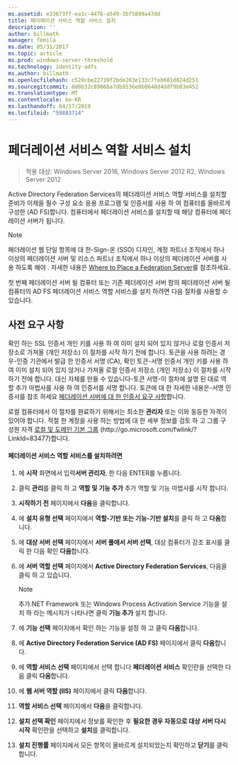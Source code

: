 ```yaml
---
ms.assetid: e33673ff-ea1c-4476-a549-3bf5899a47dd
title: 페더레이션 서비스 역할 서비스 설치
description: ''
author: billmath
manager: femila
ms.date: 05/31/2017
ms.topic: article
ms.prod: windows-server-threshold
ms.technology: identity-adfs
ms.author: billmath
ms.openlocfilehash: c520cbe22739f2bde263e133c7feb681d824d251
ms.sourcegitcommit: 0d0b32c8986ba7db9536e0b8648d4ddf9b03e452
ms.translationtype: MT
ms.contentlocale: ko-KR
ms.lasthandoff: 04/17/2019
ms.locfileid: "59883714"
---
```

# <a name="install-the-federation-service-role-service"></a>페더레이션 서비스 역할 서비스 설치

>적용 대상: Windows Server 2016, Windows Server 2012 R2, Windows Server 2012

Active Directory Federation Services의 페더레이션 서비스 역할 서비스를 설치할 준비가 이제을 필수 구성 요소 응용 프로그램 및 인증서를 사용 하 여 컴퓨터를 올바르게 구성한 \(AD FS\)합니다. 컴퓨터에서 페더레이션 서비스를 설치할 때 해당 컴퓨터에 페더레이션 서버가 됩니다.  
  
> [!NOTE]  
> 페더레이션 웹 단일 항목에 대 한\-Sign\-온 \(SSO\) 디자인, 계정 파트너 조직에서 하나 이상의 페더레이션 서버 및 리소스 파트너 조직에서 하나 이상의 페더레이션 서버를 사용 하도록 해야 . 자세한 내용은 [Where to Place a Federation Server](https://technet.microsoft.com/library/dd807127.aspx)를 참조하세요.  
  
첫 번째 페더레이션 서버 될 컴퓨터 또는 기존 페더레이션 서버 팜의 페더레이션 서버 될 컴퓨터의 AD FS 페더레이션 서비스 역할 서비스를 설치 하려면 다음 절차를 사용할 수 있습니다.  
  
## <a name="prerequisites"></a>사전 요구 사항  
확인 하는 SSL 인증서 개인 키를 사용 하 여 이미 설치 되어 있지 않거나 로컬 인증서 저장소로 가져올 \(개인 저장소\) 이 절차를 시작 하기 전에 합니다. 토큰을 사용 하려는 경우\-인증 기관에서 발급 한 인증서 서명 \(CA\), 확인 토큰\-서명 인증서 개인 키를 사용 하 여 이미 설치 되어 있지 않거나 가져올 로컬 인증서 저장소 \(개인 저장소\) 이 절차를 시작 하기 전에 합니다. 대신 자체를 만들 수 있습니다\-토큰 서명\-이 절차에 설명 된 대로 역할 추가 마법사를 사용 하 여 인증서를 서명 합니다. 토큰에 대 한 자세한 내용은\-서명 인증서를 참조 하세요 [페더레이션 서버에 대 한 인증서 요구 사항](https://technet.microsoft.com/library/dd807040.aspx)합니다.  
  
로컬 컴퓨터에서 이 절차를 완료하기 위해서는 최소한 **관리자** 또는 이와 동등한 자격이 있어야 합니다.  적절 한 계정을 사용 하는 방법에 대 한 세부 정보를 검토 하 고 그룹 구성원 자격 [로컬 및 도메인 기본 그룹](https://go.microsoft.com/fwlink/?LinkId=83477) \(http:\/\/go.microsoft.com\/fwlink\/? LinkId\=83477\)합니다.   
  
#### <a name="to-install-the-federation-service-role-service"></a>페더레이션 서비스 역할 서비스를 설치하려면  
  
1.  에 **시작** 화면에서 입력**서버 관리자**, 한 다음 ENTER를 누릅니다.  
  
2.  클릭 **관리**를 클릭 하 고 **역할 및 기능 추가** 추가 역할 및 기능 마법사를 시작 합니다.  
  
3.  **시작하기 전** 페이지에서 **다음**을 클릭합니다.  
  
4.  에 **설치 유형 선택** 페이지에서 **역할\-기반 또는 기능\-기반 설치**를 클릭 하 고 **다음**합니다.  
  
5.  에 **대상 서버 선택** 페이지에서 **서버 풀에서 서버 선택**, 대상 컴퓨터가 강조 표시를 클릭 한 다음 확인 **다음**합니다.  
  
6.  에 **서버 역할 선택** 페이지에서 **Active Directory Federation Services**, 다음을 클릭 하 고 있습니다.  
  
    > [!NOTE]  
    > 추가.NET Framework 또는 Windows Process Activation Service 기능을 설치 하 라는 메시지가 나타나면 클릭 **기능 추가** 설치 합니다.  
  
7.  에 **기능 선택** 페이지에서 확인 하는 기능을 설정 하 고 클릭 **다음**합니다.  
  
8.  에 **Active Directory Federation Service \(AD FS\)**  페이지에서 클릭 **다음**합니다.  
  
9. 에 **역할 서비스 선택** 페이지에서 선택 합니다 **페더레이션 서비스** 확인란을 선택한 다음 클릭 **다음**합니다.  
  
10. 에 **웹 서버 역할 \(IIS\)**  페이지에서 클릭 **다음**합니다.  
  
11. **역할 서비스 선택** 페이지에서 **다음**을 클릭합니다.  
  
12. **설치 선택 확인** 페이지에서 정보를 확인한 후 **필요한 경우 자동으로 대상 서버 다시 시작** 확인란을 선택하고 **설치**를 클릭합니다.  
  
13. **설치 진행률** 페이지에서 모든 항목이 올바르게 설치되었는지 확인하고 **닫기**를 클릭합니다.  
  

